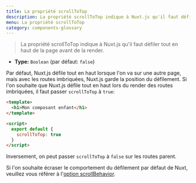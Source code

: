 ```yaml
---
title: La propriété scrollToTop
description: La propriété scrollToTop indique à Nuxt.js qu'il faut défiler tout en haut de la page avant de la render.
menu: La propriété scrollToTop
category: components-glossary
---
```


> La propriété scrollToTop indique à Nuxt.js qu'il faut défiler tout en haut de la page avant de la render.

- **Type:** `Boolean` (par défaut: `false`)

Par défaut, Nuxt.js défile tout en haut lorsque l'on va sur une autre page, mais avec les routes imbriquées, Nuxt.js garde la position du défilement. Si l'on souhaite que Nuxt.js défile tout en haut lors du render des routes imbriquées, il faut passer `scrollToTop` à `true`:

```html
<template>
  <h1>Mon composant enfant</h1>
</template>

<script>
  export default {
    scrollToTop: true
  }
</script>
```

Inversement, on peut passer `scrollToTop` à `false` sur les routes parent.

Si l'on souhaite écraser le comportement du défilement par défaut de Nuxt, veuillez vous référer à l'[option scrollBehavior](/guides/configuration-glossary/configuration-router#scrollbehavior).

